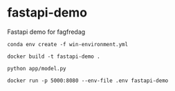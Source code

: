 # fastapi-demo
Fastapi demo for fagfredag 


```conda env create -f win-environment.yml```

```docker build -t fastapi-demo .```

```python app/model.py```

```docker run -p 5000:8080 --env-file .env fastapi-demo```